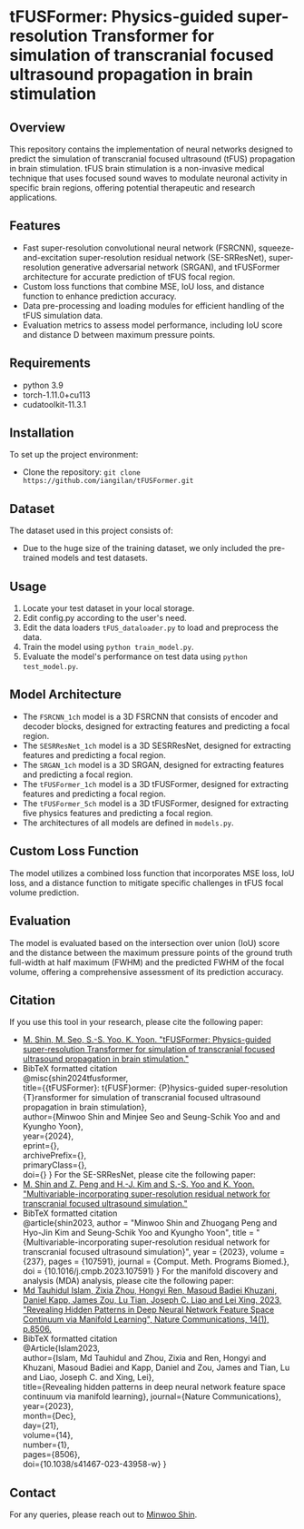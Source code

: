 # tFUSFormer: Physics-guided super-resolution Transformer for simulation of transcranial focused ultrasound propagation in brain stimulation

## Overview
This repository contains the implementation of neural networks designed to predict the simulation of transcranial focused ultrasound (tFUS) propagation in brain stimulation. tFUS brain stimulation is a non-invasive medical technique that uses focused sound waves to modulate neuronal activity in specific brain regions, offering potential therapeutic and research applications.

## Features
- Fast super-resolution convolutional neural network (FSRCNN), squeeze-and-excitation super-resolution residual network (SE-SRResNet), super-resolution generative adversarial network (SRGAN), and tFUSFormer architecture for accurate prediction of tFUS focal region.
- Custom loss functions that combine MSE, IoU loss, and distance function to enhance prediction accuracy.
- Data pre-processing and loading modules for efficient handling of the tFUS simulation data.
- Evaluation metrics to assess model performance, including IoU score and distance D between maximum pressure points.

## Requirements
- python 3.9
- torch-1.11.0+cu113
- cudatoolkit-11.3.1

## Installation
To set up the project environment:
- Clone the repository: `git clone https://github.com/iangilan/tFUSFormer.git`

## Dataset
The dataset used in this project consists of:
- Due to the huge size of the training dataset, we only included the pre-trained models and test datasets.

## Usage
1. Locate your test dataset in your local storage.
2. Edit config.py according to the user's need.
3. Edit the data loaders `tFUS_dataloader.py` to load and preprocess the data. 
4. Train the model using `python train_model.py`.
5. Evaluate the model's performance on test data using `python test_model.py`.

## Model Architecture
- The `FSRCNN_1ch` model is a 3D FSRCNN that consists of encoder and decoder blocks, designed for extracting features and predicting a focal region.
- The `SESRResNet_1ch` model is a 3D SESRResNet, designed for extracting features and predicting a focal region.
- The `SRGAN_1ch` model is a 3D SRGAN, designed for extracting features and predicting a focal region.
- The `tFUSFormer_1ch` model is a 3D tFUSFormer, designed for extracting features and predicting a focal region.
- The `tFUSFormer_5ch` model is a 3D tFUSFormer, designed for extracting five physics features and predicting a focal region.
- The architectures of all models are defined in `models.py`.

## Custom Loss Function
The model utilizes a combined loss function that incorporates MSE loss, IoU loss, and a distance function to mitigate specific challenges in tFUS focal volume prediction.

## Evaluation
The model is evaluated based on the intersection over union (IoU) score and the distance between the maximum pressure points of the ground truth full-width at half maximum (FWHM) and the predicted FWHM of the focal volume, offering a comprehensive assessment of its prediction accuracy.

## Citation
If you use this tool in your research, please cite the following paper:
- [M. Shin, M. Seo, S.-S. Yoo, K. Yoon. "tFUSFormer: Physics-guided super-resolution Transformer for simulation of transcranial focused ultrasound propagation in brain stimulation."](TBD)
- BibTeX formatted citation\
@misc{shin2024tfusformer,\
      title={{tFUSFormer}: t{FUSF}ormer: {P}hysics-guided super-resolution {T}ransformer for simulation of transcranial focused ultrasound propagation in brain stimulation},\
      author={Minwoo Shin and Minjee Seo and Seung-Schik Yoo and and Kyungho Yoon},\
      year={2024},\
      eprint={},\
      archivePrefix={},\
      primaryClass={},\
      doi={}
}
For the SE-SRResNet, please cite the following paper:
- [M. Shin and Z. Peng and H.-J. Kim and S.-S. Yoo and K. Yoon. "Multivariable-incorporating super-resolution residual network for transcranial focused ultrasound simulation."](10.1016/j.cmpb.2023.107591)
- BibTeX formatted citation\
@article{shin2023,
author = "Minwoo Shin and Zhuogang Peng and Hyo-Jin Kim and Seung-Schik Yoo and Kyungho Yoon",
title = "{Multivariable-incorporating super-resolution residual network for transcranial focused ultrasound simulation}",
year = {2023},
volume = {237},
pages = {107591},
journal = {Comput. Meth. Programs Biomed.},
doi = {10.1016/j.cmpb.2023.107591}
}
For the manifold discovery and analysis (MDA) analysis, please cite the following paper:
- [Md Tauhidul Islam, Zixia Zhou, Hongyi Ren, Masoud Badiei Khuzani, Daniel Kapp, James Zou, Lu Tian, Joseph C. Liao and Lei Xing. 2023, "Revealing Hidden Patterns in Deep Neural Network Feature Space Continuum via Manifold Learning", Nature Communications, 14(1), p.8506.](https://www.nature.com/articles/s41467-023-43958-w)
- BibTeX formatted citation\
@Article{Islam2023,\
author={Islam, Md Tauhidul and Zhou, Zixia and Ren, Hongyi and Khuzani, Masoud Badiei and Kapp, Daniel and Zou, James and Tian, Lu and Liao, Joseph C. and Xing, Lei},\
title={Revealing hidden patterns in deep neural network feature space continuum via manifold learning},
journal={Nature Communications},\
year={2023},\
month={Dec},\
day={21},\
volume={14},\
number={1},\
pages={8506},\
doi={10.1038/s41467-023-43958-w}
}

## Contact
For any queries, please reach out to [Minwoo Shin](mjmj0210@gmail.com).

